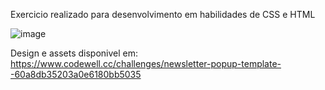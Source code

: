 Exercicio realizado para desenvolvimento em habilidades de CSS e HTML 

![image](https://user-images.githubusercontent.com/110555451/186213961-6cc9cf3e-3754-48ae-bd63-6aa9906d3c5e.png)


Design e assets disponivel em: https://www.codewell.cc/challenges/newsletter-popup-template--60a8db35203a0e6180bb5035

